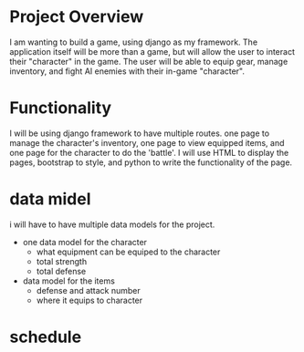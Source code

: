 # Project Overview
I am wanting to build a game, using django as my framework. The application itself will be more than a game, but will allow the user to interact their "character" in the game. The user will be able to equip gear, manage inventory, and fight AI enemies with their in-game "character".

# Functionality
I will be using django framework to have multiple routes. one page to manage the character's inventory, one page to view equipped items, and one page for the character to do the 'battle'. I will use HTML to display the pages, bootstrap to style, and python to write the functionality of the page. 

# data midel
i will have to have multiple data models for the project. 
- one data model for the character
    - what equipment can be equiped to the character
    - total strength
    - total defense
- data model for the items
    - defense and attack number
    - where it equips to character

# schedule
